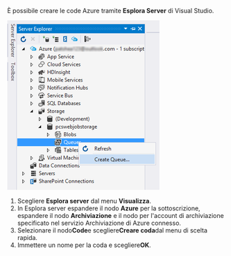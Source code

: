 È possibile creare le code Azure tramite **Esplora Server** di Visual Studio.

![BLOB in Esplora server][Image1]

1. Scegliere **Esplora server** dal menu **Visualizza**.
2. In Esplora server espandere il nodo **Azure** per la sottoscrizione, espandere il nodo **Archiviazione** e il nodo per l'account di archiviazione specificato nel servizio Archiviazione di Azure connesso.
3. Selezionare il nodo**Code**e scegliere**Creare coda**dal menu di scelta rapida.
4. Immettere un nome per la coda e scegliere**OK**.   


[Image1]: ./media/vs-create-queue-in-server-explorer/vs-storage-queues-create-in-server-explorer.png

<!---HONumber=August15_HO6-->